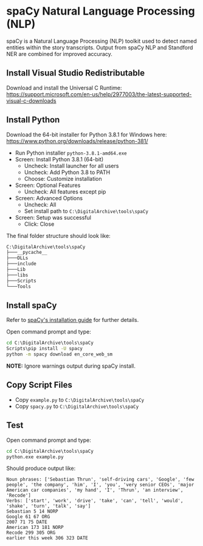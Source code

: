 # spaCy Natural Language Processing (NLP)

spaCy is a Natural Language Processing (NLP) toolkit used to detect named entities within the story transcripts. Output from spaCy NLP and Standford NER are combined for improved accuracy.


## Install Visual Studio Redistributable

Download and install the Universal C Runtime:
https://support.microsoft.com/en-us/help/2977003/the-latest-supported-visual-c-downloads

## Install Python

Download the 64-bit installer for Python 3.8.1 for Windows here:
https://www.python.org/downloads/release/python-381/

* Run Python installer `python-3.8.1-amd64.exe`
* Screen: Install Python 3.8.1 (64-bit)
  * Uncheck: Install launcher for all users
  * Uncheck: Add Python 3.8 to PATH
  * Choose: Customize installation
* Screen: Optional Features  
  * Uncheck: All features except pip
* Screen: Advanced Options
  * Uncheck: All
  * Set install path to `C:\DigitalArchive\tools\spaCy`
* Screen: Setup was successful
  * Click: Close

The final folder structure should look like:

```bat
C:\DigitalArchive\tools\spaCy
├───__pycache__
├───DLLs
├───include
├───Lib
├───libs
├───Scripts
└───Tools
```

## Install spaCy

Refer to [spaCy's installation guide](https://spacy.io/usage) for further details.

Open command prompt and type:

```bat
cd C:\DigitalArchive\tools\spaCy
Scripts\pip install -U spacy
python -m spacy download en_core_web_sm
```

**NOTE:** Ignore warnings output during spaCy install.

## Copy Script Files

* Copy `example.py` to `C:\DigitalArchive\tools\spaCy`
* Copy `spacy.py` to `C:\DigitalArchive\tools\spaCy`

## Test

Open command prompt and type:

```bat
cd C:\DigitalArchive\tools\spaCy
python.exe example.py
```

Should produce output like:

```
Noun phrases: ['Sebastian Thrun', 'self-driving cars', 'Google', 'few people', 'the company', 'him', 'I', 'you', 'very senior CEOs', 'major American car companies', 'my hand', 'I', 'Thrun', 'an interview', 'Recode']
Verbs: ['start', 'work', 'drive', 'take', 'can', 'tell', 'would', 'shake', 'turn', 'talk', 'say']
Sebastian 5 14 NORP
Google 61 67 ORG
2007 71 75 DATE
American 173 181 NORP
Recode 299 305 ORG
earlier this week 306 323 DATE
```